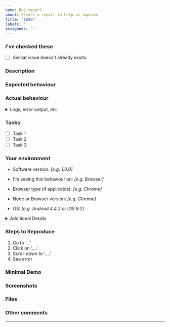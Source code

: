 ```yaml
---
name: Bug report
about: Create a report to help us improve
title: '[BUG]'
labels: ''
assignees: ''
---
```


<!-- For an explanation of individual fields, see this great article from NVDA https://github.com/nvaccess/nvda/wiki/Github-issue-template-explanation-and-examples -->

<!-- Thanks for reporting an issue! Please write down the issue and fill out as much as possible to help us understand the bug. -->

### I've checked these

<!-- Before filing the report, check if you've done the following -->

- [ ] Similar issue doesn't already exists.

### Description

<!-- A clear and concise description of what the issue is about. -->

### Expected behaviour

<!-- Tell us what should happen. -->

### Actual behaviour

<!-- Tell us what happens instead. Provide a log message below if relevant. -->

<details>
<summary>Logs, error output, etc</summary>

<!-- Provide a log message if relevant. If it’s too long, insert the link here. -->

</details>

### Tasks

<!-- Do you already know the steps that need to be done to achieve the desired behaviour? If so, list them here -->

- [ ] Task 1
- [ ] Task 2
- [ ] Task 3

### Your environment

<!-- Use [DeviceInfo](https://www.deviceinfo.me/) to find details on the environment -->

- Software version: _[e.g. 1.0.0]_

- I'm seeing this behaviour on: _[e.g. Browser]_

- Browser type (if applicable): _[e.g. Chrome]_

- Node or Browser version: _[e.g. Chrome]_

- OS: _[e.g. Android 4.4.2 or iOS 9.2]_

<details>
<summary>Additional Details</summary>

<!-- List what packages or other dependencies you're using. -->

<!-- Paste additional OS details here if relevant and available. -->

</details>

### Steps to Reproduce

<!-- Tell us what steps are needed to reproduce this issue. -->

1. Go to '...'
2. Click on '....'
3. Scroll down to '....'
4. See error

### Minimal Demo

<!-- Please provide a working demo. An isolated way to reproduce the behavior (example: GitHub repository with code isolated to the issue that anyone can clone to observe the problem) -->

### Screenshots

<!-- Add screenshots if relevant. -->

### Files

<!-- A list of relevant files for this issue. This will help people navigate the project and offer some clues of where to start. -->

### Other comments

<!-- Any other comments that may be relevant to this issue. -->

---

<!-- Thank you! -->
